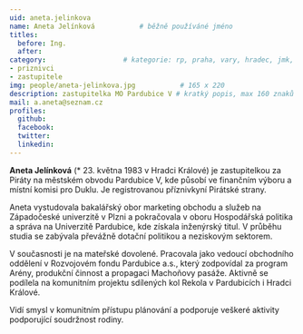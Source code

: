```yaml
---
uid: aneta.jelinkova
name: Aneta Jelínková   		# běžně používáné jméno
titles:
  before: Ing.
  after:
category:             		# kategorie: rp, praha, vary, hradec, jmk, senat
- priznivci
- zastupitele
img: people/aneta-jelinkova.jpg           # 165 x 220
description: zastupitelka MO Pardubice V # kratký popis, max 160 znaků
mail: a.aneta@seznam.cz
profiles:
  github:
  facebook:
  twitter:
  linkedin:
---
```


**Aneta Jelínková** (* 23. května 1983 v Hradci Králové) je zastupitelkou za Piráty na městském obvodu Pardubice V, kde působí ve finančním výboru a místní komisi pro Duklu. Je registrovanou příznivkyní Pirátské strany.

Aneta vystudovala bakalářský obor marketing obchodu a služeb na Západočeské univerzitě v Plzni a pokračovala v oboru Hospodářská politika a správa na Univerzitě Pardubice, kde získala inženýrský titul. V průběhu studia se zabývala převážně dotační politikou a neziskovým sektorem.

V současnosti je na mateřské dovolené. Pracovala jako vedoucí obchodního oddělení v Rozvojovém fondu Pardubice a.s., který zodpovídal za program Arény, produkční činnost a propagaci Machoňovy pasáže. Aktivně se podílela na komunitním projektu sdílených kol Rekola v Pardubicích i Hradci Králové.

Vidí smysl v komunitním přístupu plánování a podporuje veškeré aktivity podporující soudržnost rodiny.
